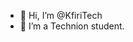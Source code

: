 - 👋 Hi, I’m @KfiriTech
- 👀 I’m a Technion student.

<!---
KfiriTech/KfiriTech is a ✨ special ✨ repository because its `README.md` (this file) appears on your GitHub profile.
You can click the Preview link to take a look at your changes.
--->

